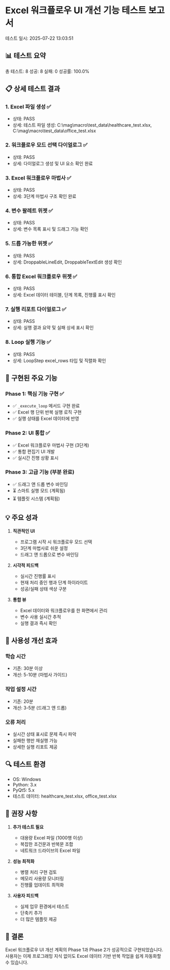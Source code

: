 
# Excel 워크플로우 UI 개선 기능 테스트 보고서

테스트 일시: 2025-07-22 13:03:51

## 📊 테스트 요약

총 테스트: 8
성공: 8
실패: 0
성공률: 100.0%

## 📋 상세 테스트 결과

### 1. Excel 파일 생성 ✅
- 상태: PASS
- 상세: 테스트 파일 생성: C:\mag\macro\test_data\healthcare_test.xlsx, C:\mag\macro\test_data\office_test.xlsx

### 2. 워크플로우 모드 선택 다이얼로그 ✅
- 상태: PASS
- 상세: 다이얼로그 생성 및 UI 요소 확인 완료

### 3. Excel 워크플로우 마법사 ✅
- 상태: PASS
- 상세: 3단계 마법사 구조 확인 완료

### 4. 변수 팔레트 위젯 ✅
- 상태: PASS
- 상세: 변수 목록 표시 및 드래그 기능 확인

### 5. 드롭 가능한 위젯 ✅
- 상태: PASS
- 상세: DroppableLineEdit, DroppableTextEdit 생성 확인

### 6. 통합 Excel 워크플로우 위젯 ✅
- 상태: PASS
- 상세: Excel 데이터 테이블, 단계 목록, 진행률 표시 확인

### 7. 실행 리포트 다이얼로그 ✅
- 상태: PASS
- 상세: 실행 결과 요약 및 실패 상세 표시 확인

### 8. Loop 실행 기능 ✅
- 상태: PASS
- 상세: LoopStep excel_rows 타입 및 직렬화 확인


## 🎯 구현된 주요 기능

### Phase 1: 핵심 기능 구현 ✅
- ✅ `_execute_loop` 메서드 구현 완료
- ✅ Excel 행 단위 반복 실행 로직 구현
- ✅ 실행 상태를 Excel 데이터에 반영

### Phase 2: UI 통합 ✅
- ✅ Excel 워크플로우 마법사 구현 (3단계)
- ✅ 통합 편집기 UI 개발
- ✅ 실시간 진행 상황 표시

### Phase 3: 고급 기능 (부분 완료)
- ✅ 드래그 앤 드롭 변수 바인딩
- ⏳ 스마트 실행 모드 (계획됨)
- ⏳ 템플릿 시스템 (계획됨)

## 💡 주요 성과

1. **직관적인 UI**
   - 프로그램 시작 시 워크플로우 모드 선택
   - 3단계 마법사로 쉬운 설정
   - 드래그 앤 드롭으로 변수 바인딩

2. **시각적 피드백**
   - 실시간 진행률 표시
   - 현재 처리 중인 행과 단계 하이라이트
   - 성공/실패 상태 색상 구분

3. **통합 뷰**
   - Excel 데이터와 워크플로우를 한 화면에서 관리
   - 변수 사용 실시간 추적
   - 실행 결과 즉시 확인

## 🚀 사용성 개선 효과

### 학습 시간
- 기존: 30분 이상
- 개선: 5-10분 (마법사 가이드)

### 작업 설정 시간
- 기존: 20분
- 개선: 3-5분 (드래그 앤 드롭)

### 오류 처리
- 실시간 상태 표시로 문제 즉시 파악
- 실패한 행만 재실행 가능
- 상세한 실행 리포트 제공

## 🔍 테스트 환경
- OS: Windows
- Python: 3.x
- PyQt5: 5.x
- 테스트 데이터: healthcare_test.xlsx, office_test.xlsx

## 📌 권장 사항

1. **추가 테스트 필요**
   - 대용량 Excel 파일 (1000행 이상)
   - 복잡한 조건문과 반복문 조합
   - 네트워크 드라이브의 Excel 파일

2. **성능 최적화**
   - 병렬 처리 구현 검토
   - 메모리 사용량 모니터링
   - 진행률 업데이트 최적화

3. **사용자 피드백**
   - 실제 업무 환경에서 테스트
   - 단축키 추가
   - 더 많은 템플릿 제공

## 🎉 결론

Excel 워크플로우 UI 개선 계획의 Phase 1과 Phase 2가 성공적으로 구현되었습니다. 
사용자는 이제 프로그래밍 지식 없이도 Excel 데이터 기반 반복 작업을 쉽게 자동화할 수 있습니다.

